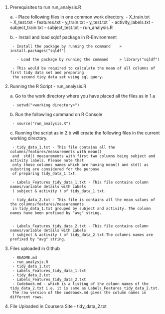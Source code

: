 1) Prerequisites to run run_analysis.R

	a. - Place following files in one common work directory.
		- X_train.txt	
		- X_test.txt
		- features.txt
		- y_train.txt
		- y_test.txt
 	`	- activity_labels.txt
		- subject_train.txt
		- subject_test.txt
		- run_analysis.R
 
	b. - Install and load sqldf package in R-Environment

		- Install the package by running the command	> install.packages("sqldf")

	      - Load the package by running the command 	> library("sqldf")

		- This would be required to calculate the mean of all columns of first tidy data set and preparing 
		the second tidy data set using sql query.
				 
2) Running the R Script - run_analysis.R

	a. Go to the work directory where you have placed all the files as in 1.a

		- setwd("<working directory>")

	b. Run the followling command on R Console

		- source("run_analysis.R")	

	c. Running the script as in 2.b will create the following files in the current working directory. 

		- tidy_data_1.txt - This file contains all the columns/features/measurements with mean() 
		and  std() measurements with first two columns being subject and activity labels. Please note that
		only those columns names which are having mean() and std() as substring are considered for the purpose 
		of preparing tidy_data_1.txt. 			

		- Labels_Features_tidy_data_1.txt - This file contains column names/variable details with Labels 
		( subject & activity ) of tidy_data_1.txt.

		- tidy_data_2.txt - This file is contains all the mean values of the columns/features/measurements
		in tidy_data_1.txt grouped by subject and activity. The column names have been prefixed by "avg" string.

		
		- Labels_Features_tidy_data_2.txt - This file contains column names/variable details with Labels 
		( subject & activity ) of tidy_data_2.txt.The columns names are prefixed by "avg" string. 

3) Files uploaded in Github 
		
		- README.md
		- run_analysis.R
		- tidy_data_1.txt
		- Labels_Features_tidy_data_1.txt
		- tidy_data_2.txt
		- Labels_Features_tidy_data_2.txt
		- Codebook.md - which is a listing of the column names of the tidy_data_2.txt i.e. it is same as Labels_Features_tidy_data_2.txt. 
		The raw version of the codebook.md gives the column names in different rows. 
					

4) File Uploaded in Coursera Site
		- tidy_data_2.txt
